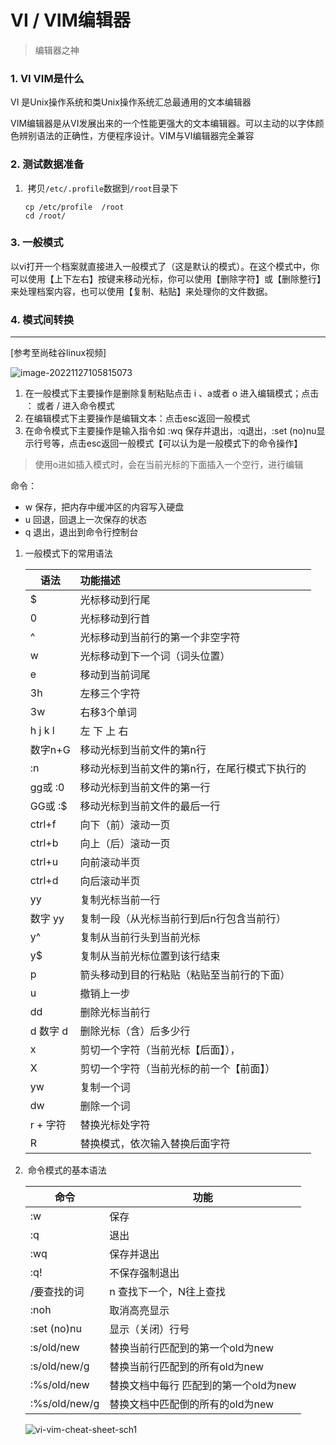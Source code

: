 # VI  /  VIM编辑器

> 编辑器之神

### 1. VI VIM是什么

VI 是Unix操作系统和类Unix操作系统汇总最通用的文本编辑器

VIM编辑器是从VI发展出来的一个性能更强大的文本编辑器。可以主动的以字体颜色辨别语法的正确性，方便程序设计。VIM与VI编辑器完全兼容

### 2. 测试数据准备

1. ​	拷贝`/etc/.profile`数据到`/root`目录下

   ```shell
   cp /etc/profile  /root
   cd /root/
   ```

### 3. 一般模式

​	以vi打开一个档案就直接进入一般模式了（这是默认的模式）。在这个模式中，你可以使用【上下左右】按键来移动光标，你可以使用【删除字符】或【删除整行】来处理档案内容，也可以使用【复制、粘贴】来处理你的文件数据。

### 4. 模式间转换

<hr>[参考至尚硅谷linux视频]

![image-20221127105815073](E:\Linu_Study\images\image-20221127105815073.png)

1. 在一般模式下主要操作是删除复制粘贴点击 i 、a或者 o 进入编辑模式；点击 ： 或者 / 进入命令模式
2. 在编辑模式下主要操作是编辑文本：点击esc返回一般模式
3. 在命令模式下主要操作是输入指令如 :wq 保存并退出，:q退出，:set (no)nu显示行号等，点击esc返回一般模式【可以认为是一般模式下的命令操作】

> 使用o进如插入模式时，会在当前光标的下面插入一个空行，进行编辑

命令：

- w 保存，把内存中缓冲区的内容写入硬盘
- u 回退，回退上一次保存的状态
- q 退出，退出到命令行控制台

1) 一般模式下的常用语法

   | 语法     | 功能描述                                      |
   | -------- | :-------------------------------------------- |
   | $        | 光标移动到行尾                                |
   | 0        | 光标移动到行首                                |
   | ^        | 光标移动到当前行的第一个非空字符              |
   | w        | 光标移动到下一个词（词头位置）                |
   | e        | 移动到当前词尾                                |
   | 3h       | 左移三个字符                                  |
   | 3w       | 右移3个单词                                   |
   | h j k l  | 左 下 上 右                                   |
   | 数字n+G  | 移动光标到当前文件的第n行                     |
   | :n       | 移动光标到当前文件的第n行，在尾行模式下执行的 |
   | gg或 :0  | 移动光标到当前文件的第一行                    |
   | GG或 :$  | 移动光标到当前文件的最后一行                  |
   | ctrl+f   | 向下（前）滚动一页                            |
   | ctrl+b   | 向上（后）滚动一页                            |
   | ctrl+u   | 向前滚动半页                                  |
   | ctrl+d   | 向后滚动半页                                  |
   | yy       | 复制光标当前一行                              |
   | 数字 yy  | 复制一段（从光标当前行到后n行包含当前行）     |
   | y^       | 复制从当前行头到当前光标                      |
   | y$       | 复制从当前光标位置到该行结束                  |
   | p        | 箭头移动到目的行粘贴（粘贴至当前行的下面）    |
   | u        | 撤销上一步                                    |
   | dd       | 删除光标当前行                                |
   | d 数字 d | 删除光标（含）后多少行                        |
   | x        | 剪切一个字符（当前光标【后面】），            |
   | X        | 剪切一个字符（当前光标的前一个【前面】）      |
   | yw       | 复制一个词                                    |
   | dw       | 删除一个词                                    |
   | r + 字符 | 替换光标处字符                                |
   | R        | 替换模式，依次输入替换后面字符                |

2) ​	命令模式的基本语法

   | 命令          | 功能                                  |
   | ------------- | ------------------------------------- |
   | :w            | 保存                                  |
   | :q            | 退出                                  |
   | :wq           | 保存并退出                            |
   | :q!           | 不保存强制退出                        |
   | /要查找的词   | n 查找下一个，N往上查找               |
   | :noh          | 取消高亮显示                          |
   | :set (no)nu   | 显示（关闭）行号                      |
   | :s/old/new    | 替换当前行匹配到的第一个old为new      |
   | :s/old/new/g  | 替换当前行匹配到的所有old为new        |
   | :%s/old/new   | 替换文档中每行 匹配到的第一个old为new |
   | :%s/old/new/g | 替换文档中匹配倒的所有的old为new      |

   ![vi-vim-cheat-sheet-sch1](E:\Linu_Study\images\vi-vim-cheat-sheet-sch1.gif)